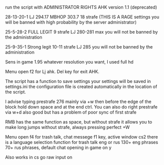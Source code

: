 run the script with ADMINISTRATOR RIGHTS AHK version 1.1 (deprecated)

28-13-20-1 LJ 294.17 MBHOP 303.7 18 strafe (THIS IS A RAGE settings you will be banned with high probability by the server administrator)

25-5-28-2 FULL LEGIT 9 strafe LJ 280-281 max  you will not be banned by the administration

25-9-35-1 Strong legit 10-11 strafe LJ 285 you will not be banned by the administration

Sens in game 1.95 whatever resolution you want, I used full hd

Menu open f2 for Lj ahk. Del key for exit AHK. 

The script has a function to save settings your settings will be saved in settings.ini the configuration file is created automatically in the location of the script.

I advise typing prestrafe 276 mainly via +w then before the edge of the block hold down space and at the end ctrl. 
You can also do right prestrafe via w+d also good but has a problem of poor sync of first strafe

RMB has the same function as space, but without strafe it allows you to make long jumps without strafe, always pressing perfect +W

Menu open f4 for trash talk, chat messege f1 key, active window cs2 there is a language selection function for trash talk eng or rus 130+ eng phrases 70+ rus phrases, default chat opening in game on y

Also works in cs go raw input on
